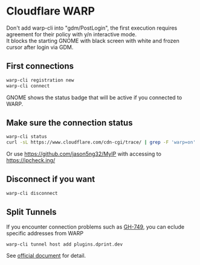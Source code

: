 # Cloudflare WARP

Don't add warp-cli into "gdm/PostLogin", the first execution requires agreement for their policy with y/n interactive mode.\
It blocks the starting GNOME with black screen with white and frozen cursor after login via GDM.

## First connections

```bash
warp-cli registration new
warp-cli connect
```

GNOME shows the status badge that will be active if you connected to WARP.

## Make sure the connection status

```bash
warp-cli status
curl -sL https://www.cloudflare.com/cdn-cgi/trace/ | grep -F 'warp=on'
```

Or use <https://github.com/jason5ng32/MyIP> with accessing to <https://ipcheck.ing/>

## Disconnect if you want

```bash
warp-cli disconnect
```

## Split Tunnels

If you encounter connection problems such as [GH-749](https://github.com/kachick/dotfiles/issues/749), you can eclude specific addresses from WARP

```bash
warp-cli tunnel host add plugins.dprint.dev
```

See [official document](https://developers.cloudflare.com/cloudflare-one/connections/connect-devices/warp/configure-warp/route-traffic/split-tunnels/) for detail.

